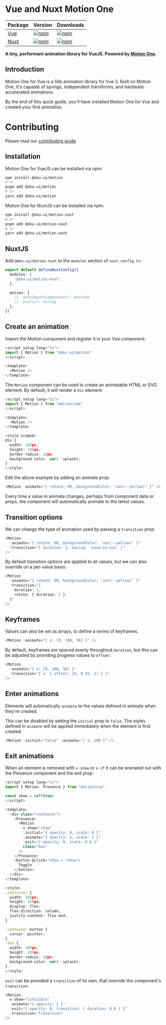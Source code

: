 # Vue and Nuxt Motion One

| Package | Version | Downloads |
|---------|---------|-----------|
| [Vue](https://www.npmjs.com/package/@oku-ui/motion) | [![npm](https://img.shields.io/npm/v/@oku-ui/motion?style=flat&colorA=002438&colorB=28CF8D)](https://www.npmjs.com/package/@oku-ui/motion) | [![npm](https://img.shields.io/npm/dm/@oku-ui/motion?flat&colorA=002438&colorB=28CF8D)](https://www.npmjs.com/package/@oku-ui/motion) |
| [Nuxt](https://www.npmjs.com/package/@oku-ui/motion-nuxt) | [![npm](https://img.shields.io/npm/v/@oku-ui/motion-nuxt?style=flat&colorA=002438&colorB=28CF8D)](https://www.npmjs.com/package/@oku-ui/motion-nuxt) | [![npm](https://img.shields.io/npm/dm/@oku-ui/motion-nuxt?flat&colorA=002438&colorB=28CF8D)](https://www.npmjs.com/package/@oku-ui/motion-nuxt) |


**A tiny, performant animation library for VueJS. Powered by [Motion One](https://motion.dev/).**

## Introduction

Motion One for Vue is a 5kb animation library for Vue 3. Built on Motion One, it's capable of springs, independent transforms, and hardware accelerated animations.

By the end of this quick guide, you'll have installed Motion One for Vue and created your first animation.

# Contributing

Please read our [contributing guide](https://github.com/oku-ui/motion/blob/master/CONTRIBUTING.md)

## Installation

Motion One for VueJS can be installed via npm:

```bash
npm install @oku-ui/motion
# or
pnpm add @oku-ui/motion
# or
yarn add @oku-ui/motion
```

Motion One for NuxtJS can be installed via npm:

```bash
npm install @oku-ui/motion-nuxt
# or
pnpm add @oku-ui/motion-nuxt
# or
yarn add @oku-ui/motion-nuxt
```

## NuxtJS

Add `@oku-ui/motion-nuxt` to the `modules` section of `nuxt.config.ts`:

```ts
export default defineNuxtConfig({
  modules: [
    '@oku-ui/motion-nuxt',
  ],

  motion: {
    //  autoImportComponents?: boolean
    //  prefix?: string
  },
})
```

## Create an animation

Import the Motion component and register it in your Vue component:

```ts
<script setup lang="ts">
import { Motion } from "@oku-ui/motion"
</script>

<template>
  <Motion />
</template>
```

The `Motion` component can be used to create an animatable HTML or SVG element. By default, it will render a `div` element:

```ts
<script setup lang="ts">
import { Motion } from "motion/vue"
</script>

<template>
  <Motion />
</template>

<style scoped>
div {
  width: 100px;
  height: 100px;
  border-radius: 10px;
  background-color: var(--splash);
}
</style>
```

Edit the above example by adding an animate prop:


```ts
<Motion :animate="{ rotate: 90, backgroundColor: 'var(--yellow)' }" />
```

Every time a value in animate changes, perhaps from component data or props, the component will automatically animate to the latest values.

## Transition options

We can change the type of animation used by passing a `transition` prop.

```ts
<Motion
  :animate="{ rotate: 90, backgroundColor: 'var(--yellow)' }"
  :transition="{ duration: 1, easing: 'ease-in-out' }"
/>
```

By default transition options are applied to all values, but we can also override on a per-value basis:

```ts
<Motion
  :animate="{ rotate: 90, backgroundColor: 'var(--yellow)' }"
  :transition="{
    duration: 1,
    rotate: { duration: 2 },
  }"
/>
```

## Keyframes

Values can also be set as arrays, to define a series of keyframes.

```ts
<Motion :animate="{ x: [0, 100, 50] }" />
```

By default, keyframes are spaced evenly throughout `duration`, but this can be adjusted by providing progress values to `offset`:

```ts
<Motion
  :animate="{ x: [0, 100, 50] }"
  :transition="{ x: { offset: [0, 0.25, 1] } }"
/>
```

## Enter animations

Elements will automatically `animate` to the values defined in animate when they're created.

This can be disabled by setting the `initial` prop to `false`. The styles defined in `animate` will be applied immediately when the element is first created.

```ts
<Motion :initial="false" :animate="{ x: 100 }" />
```

## Exit animations

When an element is removed with `v-show` or `v-if` it can be animated out with the Presence component and the exit prop:

```ts
<script setup lang="ts">
import { Motion, Presence } from "motion/vue"

const show = ref(true)
</script>

<template>
  <div class="container">
    <Presence>
      <Motion
        v-show="show"
        :initial="{ opacity: 0, scale: 0 }"
        :animate="{ opacity: 1, scale: 1 }"
        :exit="{ opacity: 0, scale: 0.6 }"
        class="box"
      />
    </Presence>
    <button @click="show = !show">
      Toggle
    </button>
  </div>
</template>

<style>
.container {
  width: 100px;
  height: 150px;
  display: flex;
  flex-direction: column;
  justify-content: flex-end;
}

.container button {
  cursor: pointer;
}
.box {
  width: 100px;
  height: 100px;
  border-radius: 10px;
  background-color: var(--splash);
}
</style>
```

`exit` can be provided a `transition` of its own, that override the component's `transition`:

```ts
<Motion
  v-show="isVisible"
  :animate="{ opacity: 1 }"
  :exit="{ opacity: 0, transition: { duration: 0.8 } }"
  :transition="transition"
/>
```